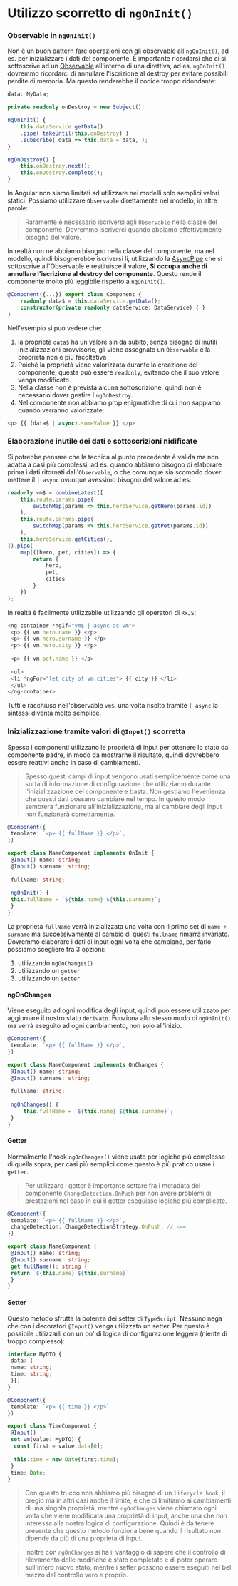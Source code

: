 # Utilizzo scorretto di `ngOnInit()`

### Observable in `ngOnInit()`

Non è un buon pattern fare operazioni con gli observable all'`ngOnInit()`, ad es. per inizializzare i dati del componente. È importante ricordarsi che ci si sottoscrive ad un [Observable](Observable) all'interno di una direttiva, ad es. `ngOnInit()` dovremmo ricordarci di annullare l'iscrizione al destroy per evitare possibili perdite di memoria. Ma questo renderebbe il codice troppo ridondante:

```ts
data: MyData; 

private readonly onDestroy = new Subject(); 

ngOnInit() { 
	this.dataService.getData()
	.pipe( takeUntil(this.onDestroy) )
	.subscribe( data => this.data = data, ); 
} 

ngOnDestroy() { 
	this.onDestroy.next(); 
	this.onDestroy.complete(); 
}
```

In Angular non siamo limitati ad utilizzare nei modelli solo semplici valori statici. Possiamo utilizzare `Observable` direttamente nel modello, in altre parole:

>Raramente è necessario iscriversi agli `Observable` nella classe del componente. Dovremmo iscriverci quando abbiamo effettivamente bisogno del valore.

In realtà non ne abbiamo bisogno nella classe del componente, ma nel modello, quindi bisognerebbe iscriversi li, utilizzando la [AsyncPipe](AsyncPipe) che si sottoscrive all'Observable e restituisce il valore, **Si occupa anche di annullare l'iscrizione al destroy del componente**.
Questo rende il componente molto più leggibile rispetto a `ngOnInit()`.

```ts
@Component({...}) export class Component { 
	readonly data$ = this.dataService.getData(); 
	constructor(private readonly dataService: DataService) { } 
}
```

Nell'esempio si può vedere che:

1. la proprietà `data$` ha un valore sin da subito, senza bisogno di inutili inizializzazioni provvisorie, gli viene assegnato un `Observable` e la proprietà non è più facoltativa
2. Poiché la proprietà viene valorizzata durante la creazione del componente, questa può essere `readonly`, evitando che il suo valore venga modificato.
3. Nella classe non è prevista alcuna sottoscrizione, quindi non è necessario dover gestire l'`ngOnDestroy`.
4. Nel componente non abbiamo prop enigmatiche di cui non sappiamo quando verranno valorizzate:

```ts
<p> {{ (data$ | async).someValue }} </p>
```

### Elaborazione inutile dei dati e sottoscrizioni nidificate

Si potrebbe pensare che la tecnica al punto precedente è valida ma non adatta a casi più complessi, ad es. quando abbiamo bisogno di elaborare prima i dati ritornati dall'`Observable`, o che comunque sia scomodo dover mettere il `| async` ovunque avessimo bisogno del valore ad es:

```ts
readonly vm$ = combineLatest([
	this.route.params.pipe(
		switchMap(params => this.heroService.getHero(params.id))
	),
	this.route.params.pipe(
		switchMap(params => this.heroService.getPet(params.id))
	),
	this.heroService.getCities(),
]).pipe(
	map(([hero, pet, cities]) => {
		return {
			hero,
			pet,
			cities
		}
	})
);
```

In realtà è facilmente utilizzabile utilizzando gli operatori di `RxJS`:

```ts
<ng-container *ngIf="vm$ | async as vm">
 <p> {{ vm.hero.name }} </p>
 <p> {{ vm.hero.surname }} </p>
 <p> {{ vm.hero.city }} </p>
 
 <p> {{ vm.pet.name }} </p>
 
 <ul>
 <li *ngFor="let city of vm.cities"> {{ city }} </li>
 </ul>
</ng-container>
```

Tutti è racchiuso nell'observable `vm$`, una volta risolto tramite `| async` la sintassi diventa molto semplice.

### Inizializzazione tramite valori di `@Input()` scorretta

Spesso i componenti utilizzano le proprietà di input per ottenere lo stato dal componente padre, in modo da mostrarne il risultato, quindi dovrebbero essere reattivi anche in caso di cambiamenti.

>Spesso questi campi di input vengono usati semplicemente come una sorta di informazione di configurazione che utilizziamo durante l'inizializzazione del componente e basta.
>Non gestiamo l'evenienza che questi dati possano cambiare nel tempo. In questo modo sembrerà funzionare all'inizializzazione, ma al cambiare degli input non funzionerà correttamente.

```ts
@Component({
 template: `<p> {{ fullName }} </p>`,
})

export class NameComponent implements OnInit {
 @Input() name: string;
 @Input() surname: string;
 
 fullName: string;
 
 ngOnInit() {
 this.fullName = `${this.name} ${this.surname}`;
 }
}
```

La proprietà `fullName` verrà inizializzata una volta con il primo set di `name + surname` ma successivamente al cambio di questi `fullname` rimarrà invariato.
Dovremmo elaborare i dati di input ogni volta che cambiano, per farlo possiamo scegliere fra 3 opzioni:

1. utilizzando `ngOnChanges()`
2. utilizzando un `getter`
3. utilizzando un `setter`

#### ngOnChanges

Viene eseguito ad ogni modifica degli input, quindi può essere utilizzato per aggiornare il nostro stato `derivato`. Funziona allo stesso modo di `ngOnInit()` ma verrà eseguito ad ogni cambiamento, non solo all'inizio.

```ts
@Component({
 template: `<p> {{ fullName }} </p>`,
})

export class NameComponent implements OnChanges {
 @Input() name: string;
 @Input() surname: string;
 
 fullName: string;
 
 ngOnChanges() {
	 this.fullName = `${this.name} ${this.surname}`;
 }
}
```

#### Getter

Normalmente l'hook `ngOnChanges()` viene usato per logiche più complesse di quella sopra, per casi più semplici come questo è più pratico usare i `getter`.

>Per utilizzare i getter è importante settare fra i metadata del componente `ChangeDetection.OnPush` per non avere problemi di prestazioni nel caso in cui il getter eseguisse logiche più complicate.

```ts
@Component({
 template: `<p> {{ fullName }} </p>`,
 changeDetection: ChangeDetectionStrategy.OnPush, // <==
})

export class NameComponent {
 @Input() name: string;
 @Input() surname: string;
 get fullName(): string {
 return `${this.name} ${this.surname}`
 }
}
```

#### Setter

Questo metodo sfrutta la potenza dei setter di `TypeScript`. Nessuno nega che con i decoratori `@Input()` venga utilizzato un setter. Per questo è possibile utilizzarli con un po' di logica di configurazione leggera (niente di troppo complesso):

```ts
interface MyDTO {
 data: {
 name: string;
 time: string;
 }[]
}

@Component({
 template: `<p> {{ time }} </p>`
})

export class TimeComponent {
 @Input() 
 set vm(value: MyDTO) {
  const first = value.data[0];
 
  this.time = new Date(first.time);
 }
 time: Date;
}
```

>Con questo trucco non abbiamo più bisogno di un `lifecycle hook`, il pregio ma in altri casi anche il limite, è che ci limitiamo ai cambiamenti di una singola proprietà, mentre `ngOnChanges` viene chiamato ogni volta che viene modificata una proprietà di input, anche una che non interessa alla nostra logica di configurazione.
>Quindi è da tenere presente che questo metodo funziona bene quando il risultato non dipende da più di una proprietà di input.

>Inoltre con `ngOnChanges` si ha il vantaggio di sapere che il controllo di rilevamento delle modifiche è stato completato e di poter operare sull'intero nuovo stato, mentre i setter possono essere eseguiti nel bel mezzo del controllo vero e proprio.